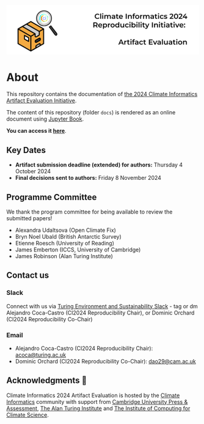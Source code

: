 <img src="docs/figures/banner-ae.png">

# About
This repository contains the documentation of [the 2024 Climate Informatics Artifact Evaluation Initiative](https://alan-turing-institute.github.io/climate-informatics-2024/artefact-evaluation/).

The content of this repository (folder `docs`) is rendered as an online document using [Jupyter Book](https://jupyterbook.org/en/stable/intro.html). 

**You can access it [here](https://alan-turing-institute.github.io/climate-informatics-2024-ae/)**.

## Key Dates

* __Artifact submission deadline (extended) for authors:__ Thursday 4 October 2024
* __Final decisions sent to authors:__ Friday 8 November 2024

## Programme Committee

We thank the program committee for being available to review the submitted papers!

* Alexandra Udaltsova (Open Climate Fix)
* Bryn Noel Ubald (British Antarctic Survey)
* Etienne Roesch (University of Reading)
* James Emberton (ICCS, University of Cambridge)
* James Robinson (Alan Turing Institute)

## Contact us

### Slack

Connect with us via [Turing Environment and Sustainability Slack](https://alan-turing-institute.github.io/climate-informatics-2024/contact/#slack) - tag or dm Alejandro Coca-Castro (CI2024 Reproducibility Chair), or Dominic Orchard (CI2024 Reproducibility Co-Chair)

### Email

- Alejandro Coca-Castro (CI2024 Reproducibility Chair): acoca@turing.ac.uk
- Dominic Orchard (CI2024 Reproducibility Co-Chair): dao29@cam.ac.uk

## Acknowledgments 🙌 
Climate Informatics 2024 Artifact Evaluation is hosted by the [Climate Informatics](http://www.climateinformatics.org) community with support from [Cambridge University Press & Assessment](https://www.cambridge.org), [The Alan Turing Institute](https://www.turing.ac.uk) and [The Institute of Computing for Climate Science](https://iccs.cam.ac.uk).
